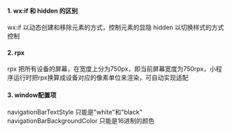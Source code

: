 #### 1. wx:if 和 hidden 的区别
wx:if 以动态创建和移除元素的方式，控制元素的显隐
hidden 以切换样式的方式控制

#### 2. rpx
rpx 把所有设备的屏幕，在宽度上分为750px，即当前屏幕宽度为750rpx，小程序运行时把rpx换算成设备对应的像素单位来渲染，可自动实现适配

#### 3. window配置项
navigationBarTextStyle 只能是"white"和"black"
navigationBarBackgroundColor 只能是16进制的颜色